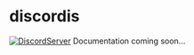 # discordis
[![DiscordServer](https://github.com/discordis-lua/discordis/blob/main/images/banner.png)](https://discord.gg/YGpdyWbceD)
Documentation coming soon...